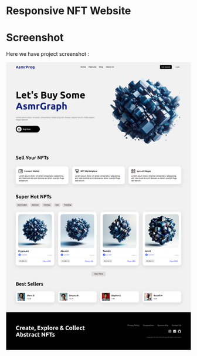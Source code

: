 # Responsive NFT Website


# Screenshot
Here we have project screenshot :

![screenshot](screenshot.png)